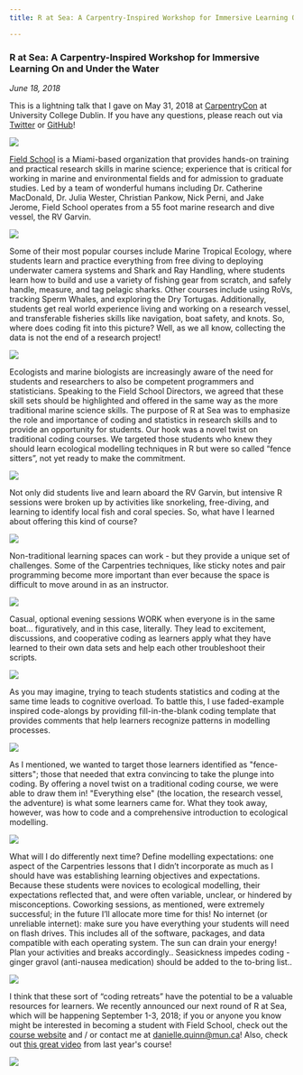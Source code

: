```yaml
---
title: R at Sea: A Carpentry-Inspired Workshop for Immersive Learning On and Under the Water

---
```


### R at Sea: A Carpentry-Inspired Workshop for Immersive Learning On and Under the Water

*June 18, 2018*

This is a lightning talk that I gave on May 31, 2018 at [CarpentryCon](http://carpentrycon.org) at University College Dublin. If you have any questions, please reach out via [Twitter](https://twitter.com/daniellequinn88) or [GitHub](https://github.com/DanielleQuinn)!

![](slide1.png)

[Field School](http://www.getintothefield.com) is a Miami-based organization that provides hands-on training and practical research skills in marine science; experience that is critical for working in marine and environmental fields and for admission to graduate studies. Led by a team of wonderful humans including Dr. Catherine MacDonald, Dr. Julia Wester, Christian Pankow, Nick Perni, and Jake Jerome, Field School operates from a 55 foot marine research and dive vessel, the RV Garvin.

![](slide2.png)

Some of their most popular courses include Marine Tropical Ecology, where students learn and practice everything from free diving to deploying underwater camera systems and Shark and Ray Handling, where students learn how to build and use a variety of fishing gear from scratch, and safely handle, measure, and tag pelagic sharks. Other courses include using RoVs, tracking Sperm Whales, and exploring the Dry Tortugas. Additionally, students get real world experience living and working on a research vessel, and transferable fisheries skills like navigation, boat safety, and knots. So, where does coding fit into this picture? Well, as we all know, collecting the data is not the end of a research project!

![](slide3.png)

Ecologists and marine biologists are increasingly aware of the need for students and researchers to also be competent programmers and statisticians. Speaking to the Field School Directors, we agreed that these skill sets should be highlighted and offered in the same way as the more traditional marine science skills. The purpose of R at Sea was to emphasize the role and importance of coding and statistics in research skills and to provide an opportunity for students. Our hook was a novel twist on traditional coding courses. We targeted those students who knew they should learn ecological modelling techniques in R but were so called “fence sitters”, not yet ready to make the commitment.

![](slide4.png)

Not only did students live and learn aboard the RV Garvin, but intensive R sessions were broken up by activities like snorkeling, free-diving, and learning to identify local fish and coral species. So, what have I learned about offering this kind of course?

![](slide5.png)

Non-traditional learning spaces can work - but they provide a unique set of challenges. Some of the Carpentries techniques, like sticky notes and pair programming become more important than ever because the space is difficult to move around in as an instructor.

![](slide6.png)

Casual, optional evening sessions WORK when everyone is in the same boat… figuratively, and in this case, literally. They lead to excitement, discussions, and cooperative coding as learners apply what they have learned to their own data sets and help each other troubleshoot their scripts.

![](slide7.png)

As you may imagine, trying to teach students statistics and coding at the same time leads to cognitive overload. To battle this, I use faded-example inspired code-alongs by providing fill-in-the-blank coding template that provides comments that help learners recognize patterns in modelling processes.

![](slide8.png)

As I mentioned, we wanted to target those learners identified as "fence-sitters"; those that needed that extra convincing to take the plunge into coding. By offering a novel twist on a traditional coding course, we were able to draw them in! "Everything else" (the location, the research vessel, the adventure) is what some learners came for. What they took away, however, was how to code and a comprehensive introduction to ecological modelling.

![](actualslide9.png)

What will I do differently next time? Define modelling expectations: one aspect of the Carpentries lessons that I didn’t incorporate as much as I should have was establishing learning objectives and expectations. Because these students were novices to ecological modelling, their expectations reflected that, and were often variable, unclear, or hindered by misconceptions. Coworking sessions, as mentioned, were extremely successful; in the future I’ll allocate more time for this! No internet (or unreliable internet): make sure you have everything your students will need on flash drives. This includes all of the software, packages, and data compatible with each operating system. The sun can drain your energy! Plan your activities and breaks accordingly.. Seasickness impedes coding - ginger gravol (anti-nausea medication) should be added to the to-bring list..

![](slide9.png)

I think that these sort of “coding retreats” have the potential to be a valuable resources for learners. We recently announced our next round of R at Sea, which will be happening September 1-3, 2018; if you or anyone you know might be interested in becoming a student with Field School, check out the [course website](http://www.getintothefield.com/r-workshop.html) and / or contact me at danielle.quinn@mun.ca! Also, check out [this great video](https://www.youtube.com/watch?time_continue=2&v=CFqQ6C9Krmo) from last year's course!

![](slide10.png)
